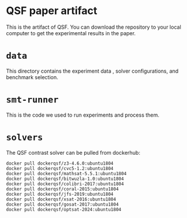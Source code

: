 # QSF paper artifact

This is the artifact of QSF. You can download the repository to your local computer to get the experimental results in the paper.

# `data`

This directory contains the experiment data , solver configurations, and benchmark selection.


# `smt-runner`

This is the code we used to run experiments and process them.

# `solvers`

The QSF contrast solver can be pulled from dockerhub:
```
docker pull dockerqsf/z3-4.6.0:ubuntu1804
docker pull dockerqsf/cvc5-1.2:ubuntu1804
docker pull dockerqsf/mathsat-5.5.1:ubuntu1804
docker pull dockerqsf/bitwuzla-1.0:ubuntu1804
docker pull dockerqsf/colibri-2017:ubuntu1804
docker pull dockerqsf/coral-2015:ubuntu1804
docker pull dockerqsf/jfs-2019:ubuntu1804
docker pull dockerqsf/xsat-2016:ubuntu1804
docker pull dockerqsf/gosat-2017:ubuntu1804
docker pull dockerqsf/optsat-2024:ubuntu1804
```